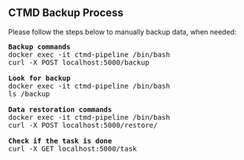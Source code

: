 ## CTMD Backup Process

Please follow the steps below to manually backup data, when needed:
<pre>
<b>Backup commands</b>
docker exec -it ctmd-pipeline /bin/bash
curl -X POST localhost:5000/backup

<b>Look for backup</b>
docker exec -it ctmd-pipeline /bin/bash
ls /backup

<b>Data restoration commands</b>
docker exec -it ctmd-pipeline /bin/bash
curl -X POST localhost:5000/restore/<backup name replace space by %20>

<b>Check if the task is done</b>
curl -X GET localhost:5000/task
</pre>
